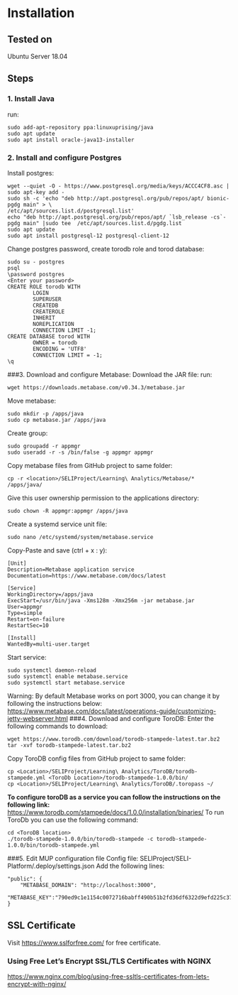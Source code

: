 # Installation

## Tested on

Ubuntu Server 18.04

## Steps
### 1. Install Java
run: 

```
sudo add-apt-repository ppa:linuxuprising/java
sudo apt update
sudo apt install oracle-java13-installer
```
### 2. Install and configure Postgres
Install postgres:
```
wget --quiet -O - https://www.postgresql.org/media/keys/ACCC4CF8.asc | sudo apt-key add -
sudo sh -c 'echo "deb http://apt.postgresql.org/pub/repos/apt/ bionic-pgdg main" > \
/etc/apt/sources.list.d/postgresql.list'
echo "deb http://apt.postgresql.org/pub/repos/apt/ `lsb_release -cs`-pgdg main" |sudo tee  /etc/apt/sources.list.d/pgdg.list
sudo apt update
sudo apt install postgresql-12 postgresql-client-12

```
Change postgres password, create torodb role and torod database:
```
sudo su - postgres
psql
\password postgres
<Enter your password>
CREATE ROLE torodb WITH
		LOGIN
		SUPERUSER
		CREATEDB
		CREATEROLE
		INHERIT
		NOREPLICATION
		CONNECTION LIMIT -1;
CREATE DATABASE torod WITH
		OWNER = torodb
		ENCODING = 'UTF8'
		CONNECTION LIMIT = -1;
\q

```
###3. Download and configure Metabase:
Download the JAR file:
run:
```
wget https://downloads.metabase.com/v0.34.3/metabase.jar
```
Move metabase:
```
sudo mkdir -p /apps/java
sudo cp metabase.jar /apps/java
```
Create group:
```
sudo groupadd -r appmgr
sudo useradd -r -s /bin/false -g appmgr appmgr
```
Copy metabase files from GitHub project to same folder:
```
cp -r <location>/SELIProject/Learning\ Analytics/Metabase/* /apps/java/
```
Give this user ownership permission to the applications directory:
```
sudo chown -R appmgr:appmgr /apps/java
```
Create a systemd service unit file:
```
sudo nano /etc/systemd/system/metabase.service
```
Copy-Paste and save (ctrl + x : y):
```
[Unit]
Description=Metabase application service
Documentation=https://www.metabase.com/docs/latest

[Service]
WorkingDirectory=/apps/java
ExecStart=/usr/bin/java -Xms128m -Xmx256m -jar metabase.jar
User=appmgr
Type=simple
Restart=on-failure
RestartSec=10

[Install]
WantedBy=multi-user.target
```
Start service:
```
sudo systemctl daemon-reload
sudo systemctl enable metabase.service
sudo systemctl start metabase.service
```
Warning: By default Metabase works on port 3000, you can change it by following the instructions below:
https://www.metabase.com/docs/latest/operations-guide/customizing-jetty-webserver.html 
###4. Download and configure ToroDB:
Enter the following commands to download:
```
wget https://www.torodb.com/download/torodb-stampede-latest.tar.bz2
tar -xvf torodb-stampede-latest.tar.bz2
```
Copy ToroDB config files from GitHub project to same folder:
```
cp <Location>/SELIProject/Learning\ Analytics/ToroDB/torodb-stampede.yml <ToroDb Location>/torodb-stampede-1.0.0/bin/
cp <Location>/SELIProject/Learning\ Analytics/ToroDB/.toropass ~/
```
**To configure toroDB as a service you can follow the instructions on the following link:**
https://www.torodb.com/stampede/docs/1.0.0/installation/binaries/ 
To run ToroDb you can use the following command:
```
cd <ToroDB location>
./torodb-stampede-1.0.0/bin/torodb-stampede -c torodb-stampede-1.0.0/bin/torodb-stampede.yml
```
###5. Edit MUP configuration file
Config file: SELIProject/SELI-Platform/.deploy/settings.json
Add the following lines:
```
"public": {
    "METABASE_DOMAIN": "http://localhost:3000",
    "METABASE_KEY":"790ed9c1e1154c0072716babff490b51b2fd36df6322d9efd225c37a99fe6dc7"
}
```

## SSL Certificate

Visit https://www.sslforfree.com/ for free certificate.
### Using Free Let’s Encrypt SSL/TLS Certificates with NGINX
https://www.nginx.com/blog/using-free-ssltls-certificates-from-lets-encrypt-with-nginx/
